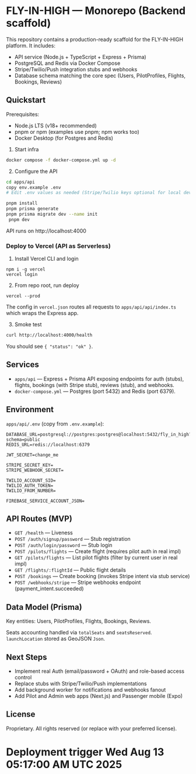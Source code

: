 # FLY-IN-HIGH — Monorepo (Backend scaffold)

This repository contains a production-ready scaffold for the FLY-IN-HIGH platform. It includes:

- API service (Node.js + TypeScript + Express + Prisma)
- PostgreSQL and Redis via Docker Compose
- Stripe/Twilio/Push integration stubs and webhooks
- Database schema matching the core spec (Users, PilotProfiles, Flights, Bookings, Reviews)

## Quickstart

Prerequisites:

- Node.js LTS (v18+ recommended)
- pnpm or npm (examples use pnpm; npm works too)
- Docker Desktop (for Postgres and Redis)

1) Start infra

```sh
docker compose -f docker-compose.yml up -d
```

2) Configure the API

```sh
cd apps/api
copy env.example .env
# Edit .env values as needed (Stripe/Twilio keys optional for local dev)

pnpm install
pnpm prisma generate
pnpm prisma migrate dev --name init
 pnpm dev
```

API runs on http://localhost:4000

### Deploy to Vercel (API as Serverless)

1) Install Vercel CLI and login
```
npm i -g vercel
vercel login
```
2) From repo root, run deploy
```
vercel --prod
```
The config in `vercel.json` routes all requests to `apps/api/api/index.ts` which wraps the Express app.

3) Smoke test

```sh
curl http://localhost:4000/health
```

You should see `{ "status": "ok" }`.

## Services

- `apps/api` — Express + Prisma API exposing endpoints for auth (stubs), flights, bookings (with Stripe stub), reviews (stub), and webhooks.
- `docker-compose.yml` — Postgres (port 5432) and Redis (port 6379).

## Environment

`apps/api/.env` (copy from `.env.example`):

```
DATABASE_URL=postgresql://postgres:postgres@localhost:5432/fly_in_high?schema=public
REDIS_URL=redis://localhost:6379

JWT_SECRET=change_me

STRIPE_SECRET_KEY=
STRIPE_WEBHOOK_SECRET=

TWILIO_ACCOUNT_SID=
TWILIO_AUTH_TOKEN=
TWILIO_FROM_NUMBER=

FIREBASE_SERVICE_ACCOUNT_JSON=
``` 

## API Routes (MVP)

- `GET /health` — Liveness
- `POST /auth/signup/password` — Stub registration
- `POST /auth/login/password` — Stub login
- `POST /pilots/flights` — Create flight (requires pilot auth in real impl)
- `GET /pilots/flights` — List pilot flights (filter by current user in real impl)
- `GET /flights/:flightId` — Public flight details
- `POST /bookings` — Create booking (invokes Stripe intent via stub service)
- `POST /webhooks/stripe` — Stripe webhooks endpoint (payment_intent.succeeded)

## Data Model (Prisma)

Key entities: Users, PilotProfiles, Flights, Bookings, Reviews.

Seats accounting handled via `totalSeats` and `seatsReserved`. `launchLocation` stored as GeoJSON `Json`.

## Next Steps

- Implement real Auth (email/password + OAuth) and role-based access control
- Replace stubs with Stripe/Twilio/Push implementations
- Add background worker for notifications and webhooks fanout
- Add Pilot and Admin web apps (Next.js) and Passenger mobile (Expo)

## License

Proprietary. All rights reserved (or replace with your preferred license).

# Deployment trigger Wed Aug 13 05:17:00 AM UTC 2025
